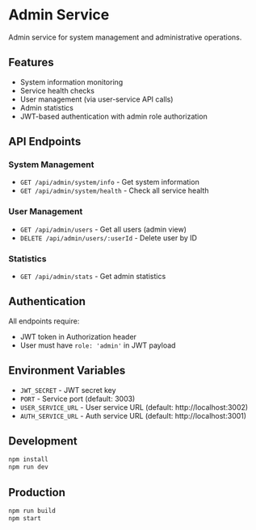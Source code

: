 # Admin Service

Admin service for system management and administrative operations.

## Features

- System information monitoring
- Service health checks
- User management (via user-service API calls)
- Admin statistics
- JWT-based authentication with admin role authorization

## API Endpoints

### System Management
- `GET /api/admin/system/info` - Get system information
- `GET /api/admin/system/health` - Check all service health

### User Management
- `GET /api/admin/users` - Get all users (admin view)
- `DELETE /api/admin/users/:userId` - Delete user by ID

### Statistics
- `GET /api/admin/stats` - Get admin statistics

## Authentication

All endpoints require:
- JWT token in Authorization header
- User must have `role: 'admin'` in JWT payload

## Environment Variables

- `JWT_SECRET` - JWT secret key
- `PORT` - Service port (default: 3003)
- `USER_SERVICE_URL` - User service URL (default: http://localhost:3002)
- `AUTH_SERVICE_URL` - Auth service URL (default: http://localhost:3001)

## Development

```bash
npm install
npm run dev
```

## Production

```bash
npm run build
npm start
```
